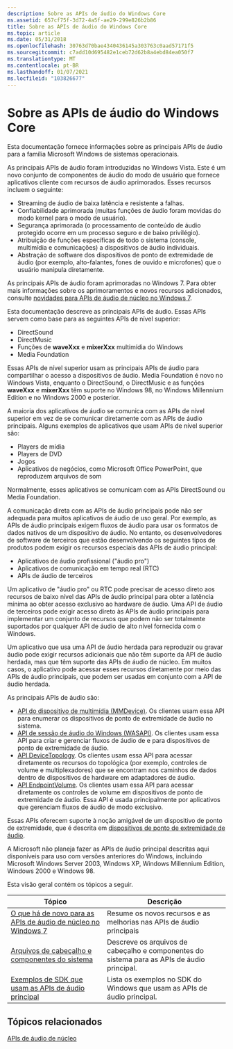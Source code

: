 ```yaml
---
description: Sobre as APIs de áudio do Windows Core
ms.assetid: 657cf75f-3d72-4a5f-ae29-299e826b2b86
title: Sobre as APIs de áudio do Windows Core
ms.topic: article
ms.date: 05/31/2018
ms.openlocfilehash: 30763d70bae4340436145a303763c0aad57171f5
ms.sourcegitcommit: c7add10d695482e1ceb72d62b8a4ebd84ea050f7
ms.translationtype: MT
ms.contentlocale: pt-BR
ms.lasthandoff: 01/07/2021
ms.locfileid: "103826677"
---
```

# <a name="about-the-windows-core-audio-apis"></a>Sobre as APIs de áudio do Windows Core

Esta documentação fornece informações sobre as principais APIs de áudio para a família Microsoft Windows de sistemas operacionais.

As principais APIs de áudio foram introduzidas no Windows Vista. Este é um novo conjunto de componentes de áudio do modo de usuário que fornece aplicativos cliente com recursos de áudio aprimorados. Esses recursos incluem o seguinte:

-   Streaming de áudio de baixa latência e resistente a falhas.
-   Confiabilidade aprimorada (muitas funções de áudio foram movidas do modo kernel para o modo de usuário).
-   Segurança aprimorada (o processamento de conteúdo de áudio protegido ocorre em um processo seguro e de baixo privilégio).
-   Atribuição de funções específicas de todo o sistema (console, multimídia e comunicações) a dispositivos de áudio individuais.
-   Abstração de software dos dispositivos de ponto de extremidade de áudio (por exemplo, alto-falantes, fones de ouvido e microfones) que o usuário manipula diretamente.

As principais APIs de áudio foram aprimoradas no Windows 7. Para obter mais informações sobre os aprimoramentos e novos recursos adicionados, consulte [novidades para APIs de áudio de núcleo no Windows 7](what-s-new-for-core-audio-apis-in-windows-7.md).

Esta documentação descreve as principais APIs de áudio. Essas APIs servem como base para as seguintes APIs de nível superior:

-   DirectSound
-   DirectMusic
-   Funções de **waveXxx** e **mixerXxx** multimídia do Windows
-   Media Foundation

Essas APIs de nível superior usam as principais APIs de áudio para compartilhar o acesso a dispositivos de áudio. Media Foundation é novo no Windows Vista, enquanto o DirectSound, o DirectMusic e as funções **waveXxx** e **mixerXxx** têm suporte no Windows 98, no Windows Millennium Edition e no Windows 2000 e posterior.

A maioria dos aplicativos de áudio se comunica com as APIs de nível superior em vez de se comunicar diretamente com as APIs de áudio principais. Alguns exemplos de aplicativos que usam APIs de nível superior são:

-   Players de mídia
-   Players de DVD
-   Jogos
-   Aplicativos de negócios, como Microsoft Office PowerPoint, que reproduzem arquivos de som

Normalmente, esses aplicativos se comunicam com as APIs DirectSound ou Media Foundation.

A comunicação direta com as APIs de áudio principais pode não ser adequada para muitos aplicativos de áudio de uso geral. Por exemplo, as APIs de áudio principais exigem fluxos de áudio para usar os formatos de dados nativos de um dispositivo de áudio. No entanto, os desenvolvedores de software de terceiros que estão desenvolvendo os seguintes tipos de produtos podem exigir os recursos especiais das APIs de áudio principal:

-   Aplicativos de áudio profissional ("áudio pro")
-   Aplicativos de comunicação em tempo real (RTC)
-   APIs de áudio de terceiros

Um aplicativo de "áudio pro" ou RTC pode precisar de acesso direto aos recursos de baixo nível das APIs de áudio principal para obter a latência mínima ao obter acesso exclusivo ao hardware de áudio. Uma API de áudio de terceiros pode exigir acesso direto às APIs de áudio principais para implementar um conjunto de recursos que podem não ser totalmente suportados por qualquer API de áudio de alto nível fornecida com o Windows.

Um aplicativo que usa uma API de áudio herdada para reproduzir ou gravar áudio pode exigir recursos adicionais que não têm suporte da API de áudio herdada, mas que têm suporte das APIs de áudio de núcleo. Em muitos casos, o aplicativo pode acessar esses recursos diretamente por meio das APIs de áudio principais, que podem ser usadas em conjunto com a API de áudio herdada.

As principais APIs de áudio são:

-   [API do dispositivo de multimídia (MMDevice)](mmdevice-api.md). Os clientes usam essa API para enumerar os dispositivos de ponto de extremidade de áudio no sistema.
-   [API de sessão de áudio do Windows (WASAPI)](wasapi.md). Os clientes usam essa API para criar e gerenciar fluxos de áudio de e para dispositivos de ponto de extremidade de áudio.
-   [API DeviceTopology](devicetopology-api.md). Os clientes usam essa API para acessar diretamente os recursos do topológica (por exemplo, controles de volume e multiplexadores) que se encontram nos caminhos de dados dentro de dispositivos de hardware em adaptadores de áudio.
-   [API EndpointVolume](endpointvolume-api.md). Os clientes usam essa API para acessar diretamente os controles de volume em dispositivos de ponto de extremidade de áudio. Essa API é usada principalmente por aplicativos que gerenciam fluxos de áudio de modo exclusivo.

Essas APIs oferecem suporte à noção amigável de um dispositivo de ponto de extremidade, que é descrita em [dispositivos de ponto de extremidade de áudio](audio-endpoint-devices.md).

A Microsoft não planeja fazer as APIs de áudio principal descritas aqui disponíveis para uso com versões anteriores do Windows, incluindo Microsoft Windows Server 2003, Windows XP, Windows Millennium Edition, Windows 2000 e Windows 98.

Esta visão geral contém os tópicos a seguir.



| **Tópico**                                                                                      | **Descrição**                                                                           |
|------------------------------------------------------------------------------------------------|-------------------------------------------------------------------------------------------|
| [O que há de novo para as APIs de áudio de núcleo no Windows 7](what-s-new-for-core-audio-apis-in-windows-7.md) | Resume os novos recursos e as melhorias nas APIs de áudio principais                   |
| [Arquivos de cabeçalho e componentes do sistema](header-files-and-system-components.md)                   | Descreve os arquivos de cabeçalho e componentes do sistema para as APIs de áudio principal.                 |
| [Exemplos de SDK que usam as APIs de áudio principal](sdk-samples-that-use-the-core-audio-apis.md)       | Lista os exemplos no SDK do Windows que usam as APIs de áudio principal.                        |




 

## <a name="related-topics"></a>Tópicos relacionados

<dl> <dt>

[APIs de áudio de núcleo](core-audio-apis-in-windows-vista.md)
</dt> </dl>

 

 



